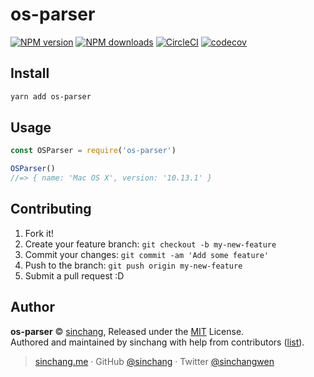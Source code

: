
# os-parser

[![NPM version](https://img.shields.io/npm/v/os-parser.svg?style=flat)](https://npmjs.com/package/os-parser) [![NPM downloads](https://img.shields.io/npm/dm/os-parser.svg?style=flat)](https://npmjs.com/package/os-parser) [![CircleCI](https://circleci.com/gh/sinchang/os-parser/tree/master.svg?style=shield)](https://circleci.com/gh/sinchang/os-parser/tree/master)  [![codecov](https://codecov.io/gh/sinchang/os-parser/branch/master/graph/badge.svg)](https://codecov.io/gh/sinchang/os-parser)

## Install

```bash
yarn add os-parser
```

## Usage

```js
const OSParser = require('os-parser')

OSParser()
//=> { name: 'Mac OS X', version: '10.13.1' }
```

## Contributing

1. Fork it!
2. Create your feature branch: `git checkout -b my-new-feature`
3. Commit your changes: `git commit -am 'Add some feature'`
4. Push to the branch: `git push origin my-new-feature`
5. Submit a pull request :D


## Author

**os-parser** © [sinchang](https://github.com/sinchang), Released under the [MIT](./LICENSE) License.<br>
Authored and maintained by sinchang with help from contributors ([list](https://github.com/sinchang/os-parser/contributors)).

> [sinchang.me](https://sinchang.me) · GitHub [@sinchang](https://github.com/sinchang) · Twitter [@sinchangwen](https://twitter.com/sinchangwen)
